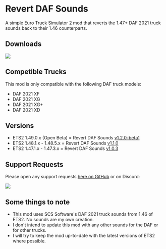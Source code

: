 # Revert DAF Sounds
A simple Euro Truck Simulator 2 mod that reverts the 1.47+ DAF 2021 truck sounds back to their 1.46 counterparts.

## Downloads

[![](https://img.shields.io/github/downloads/TheClassic36/Revert-DAF-Sounds/total?label=GitHub&style=for-the-badge&color=181717&logo=github)](https://github.com/TheClassic36/Revert-DAF-Sounds/releases)

## Competible Trucks

This mod is only compatible with the following DAF truck models:

* DAF 2021 XF
* DAF 2021 XG
* DAF 2021 XG+
* DAF 2021 XD

## Versions

* ETS2 1.49.0.x (Open Beta) = Revert DAF Sounds [v1.2.0-beta1](https://github.com/TheClassic36/Revert-DAF-Sounds/releases/tag/v1.2.0-beta1)
* ETS2 1.48.1.x - 1.48.5.x = Revert DAF Sounds [v1.1.0](https://github.com/TheClassic36/Revert-DAF-Sounds/releases/tag/v1.1.0)
* ETS2 1.47.1.x - 1.47.3.x = Revert DAF Sounds [v1.0.3](https://github.com/TheClassic36/Revert-DAF-Sounds/releases/tag/v1.0.3)

## Support Requests
Please open any support requests [here on GitHub](https://github.com/TheClassic36/Revert-DAF-Sounds/issues) or on Discord:

[![](https://dcbadge.vercel.app/api/server/vZJSDjPcmu)](https://discord.gg/vZJSDjPcmu)

## Some things to note
* This mod uses SCS Software's DAF 2021 truck sounds from 1.46 of ETS2. No sounds are my own creation.
* I don't intend to update this mod with any other sounds for the DAF or for other trucks.
* I will try to keep the mod up-to-date with the latest versions of ETS2 where possible.